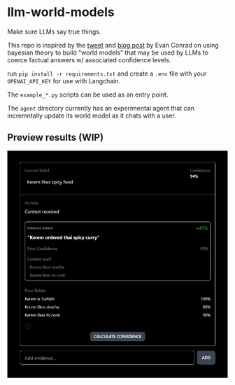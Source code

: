 # llm-world-models
Make sure LLMs say true things.

This repo is inspired by the [tweet](https://twitter.com/evanjconrad/status/1627173324513230849) and [blog post](https://evanjconrad.com/posts/world-models) by Evan Conrad on using bayesian theory to build "world models" that may be used by LLMs to coerce factual answers w/ associated confidence levels.

run `pip install -r requirements.txt` and create a `.env` file with your `OPENAI_API_KEY` for use with Langchain.

The `example_*.py` scripts can be used as an entry point.

The `agent` directory currently has an experimental agent that can incremntally update its world model as it chats with a user.

## Preview results (WIP)

![frontend preview](./img/Capture.PNG)
